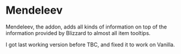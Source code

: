 # Mendeleev
 Mendeleev, the addon, adds all kinds of information on top of the information provided by Blizzard to almost all item tooltips.

I got last working version before TBC, and fixed it to work on Vanilla.
